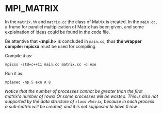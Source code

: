 # MPI_MATRIX #

In the `matrix.hh` and `matrix.cc` the class of Matrix is created. In the `main.cc`, a frame for parallel multiplication of Matrix has been given, and some explaination of ideas could be found in the code file.

Be attentive that **<mpi.h>** is concluded in `main.cc`, thus **the wrapper compiler mpicxx** must be used for compiling.

Compile it as:

`mpicxx -std=c++11 main.cc matrix.cc -o exe`

Run it as:

`mpiexec -np 5 exe A B`

*Notice that the number of processes cannot be greater than the first matrix's number of rows! Or some processes will be wasted. This is also not supported by the data structure of `class Matrix`, because in each process a sub-matrix will be created, and it is not supposed to have 0 row.*

